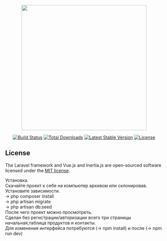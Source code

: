 <p align="center"><a href="https://laravel.com" target="_blank"><img src="https://raw.githubusercontent.com/laravel/art/master/logo-lockup/5%20SVG/2%20CMYK/1%20Full%20Color/laravel-logolockup-cmyk-red.svg" width="400"></a></p>

<p align="center">
<a href="https://travis-ci.org/laravel/framework"><img src="https://travis-ci.org/laravel/framework.svg" alt="Build Status"></a>
<a href="https://packagist.org/packages/laravel/framework"><img src="https://poser.pugx.org/laravel/framework/d/total.svg" alt="Total Downloads"></a>
<a href="https://packagist.org/packages/laravel/framework"><img src="https://poser.pugx.org/laravel/framework/v/stable.svg" alt="Latest Stable Version"></a>
<a href="https://packagist.org/packages/laravel/framework"><img src="https://poser.pugx.org/laravel/framework/license.svg" alt="License"></a>
</p>







## License

The Laravel framework and Vue.js and Inertia.js are open-sourced software licensed under the [MIT license](https://opensource.org/licenses/MIT).
  

   Установка.</br>
 Скачайте проект к себе  на компьютер архивом или склонировав. </br>
 Установите зависимости.</br>
 -> php composer install</br>
 -> php artisan migrate</br>
 -> php artisan db:seed</br>
 После чего проект можно просмотреть.</br>
 Сделан без регистрации/авторизации всего три страницы начальная,таблица продуктов и контакты.</br>
 Для изменения интерфейса потребуются (-> npm install) и после (-> npm run dev)</br>


